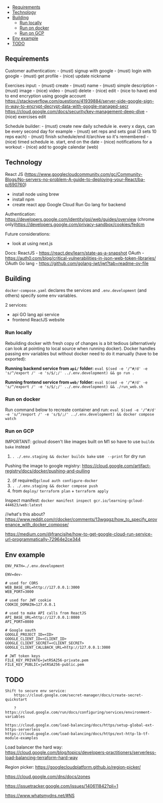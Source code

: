 - [Requirements](#requirements)
- [Technology](#technology)
- [Building](#building)
  - [Run locally](#run-locally)
  - [Run on docker](#run-on-docker)
  - [Run on GCP](#run-on-gcp)
- [Env example](#env-example)
- [TODO](#todo)


## Requirements<a name="reqs"></a>

Customer authentication:
    - (must) signup with google
    - (must) login with google
    - (must) get profile
    - (nice) update nickname

Exercises input:
    - (must) create
        - (must) name
        - (must) simple description
        - (must) image
        - (nice) video
    - (must) delete
    - (nice) edit
    - (nice to have) end to end encryption using google account
        https://stackoverflow.com/questions/41939884/server-side-google-sign-in-way-to-encrypt-decrypt-data-with-google-managed-secr
        https://cloud.google.com/docs/security/key-management-deep-dive
    - (nice) exercises edit

Schedule builder:
    - (must) create new daily schedule
        ie. every x days, can be every second day for example
    - (must) set reps and sets goal (3 sets 10 reps each)
    - (must) finish schedule/end it/archive so it's remembered
    - (nice) timed schedule
        ie. start, end on the date
    - (nice) notifications for a workout
    - (nice) add to google calendar (web)


## Technology<a name="technology"></a>

React JS (https://www.googlecloudcommunity.com/gc/Community-Blogs/No-servers-no-problem-A-guide-to-deploying-your-React/ba-p/690760)
 - install node using brew
 - install npm
 - create react app
Google Cloud Run
Go lang for backend

Authentication:
    https://developers.google.com/identity/gsi/web/guides/overview
    (chrome only)https://developers.google.com/privacy-sandbox/cookies/fedcm


Future considerations:
 - look at using next.js

 Docs:
    ReactJS
     - https://react.dev/learn/state-as-a-snapshot
    OAuth
     - https://auth0.com/blog/critical-vulnerabilities-in-json-web-token-libraries/
    OAuth Go lang
     - https://github.com/golang-jwt/jwt?tab=readme-ov-file


## Building<a name="building"></a>

`docker-compose.yaml` declares the services and `.env.development` (and others) specify some env variables.

2 services:
 - api
    GO lang api service
 - frontend
    ReactJS website

### Run locally<a name="run-locally"></a>

Rebuilding docker with fresh copy of changes is a bit tedious (alternatively can look at pointing to local source when running docker).
Docker handles passing env variables but without docker need to do it manually (have to be exported):

**Running backend service from `api/` folder:**
`eval $(sed -e '/^#/d' -e 's/^/export /' -e 's/$/;/' ../.env.development) && go run .`

**Running frontend service from `web/` folder:**
`eval $(sed -e '/^#/d' -e 's/^/export /' -e 's/$/;/' ../.env.development) && ./run_web.sh`

### Run on docker<a name="run-docker"></a>

Run command below to recreate container and run:
`eval $(sed -e '/^#/d' -e 's/^/export /' -e 's/$/;/' ../.env.development) && docker compose watch`

### Run on GCP<a name="run-gcp"></a>

IMPORTANT: gcloud dosen't like images built on M1 so have to use `buildx bake` instead
1. `. ./.env.staging && docker buildx bake`
use ` --print` for dry run

Pushing the image to google registry:
https://cloud.google.com/artifact-registry/docs/docker/pushing-and-pulling

2. (if required)`gcloud auth configure-docker`
3. `. ./.env.staging && docker compose push`
4. from `deploy/` `terraform plan` + `terraform apply`

Inspect manifest: `docker manifest inspect gcr.io/learning-gcloud-444623/web:latest`


//what's this about? https://www.reddit.com/r/docker/comments/13wgqgz/how_to_specify_provenance_with_docker_compose/

https://medium.com/@francisihe/how-to-get-google-cloud-run-service-url-programmatically-72964e2ce344


## Env example<a name="env-example"></a>

```
ENV_PATH=./.env.development

ENV=dev-

# used for CORS
WEB_BASE_URL=http://127.0.0.1:3000
WEB_PORT=3000

# used for JWT cookie
COOKIE_DOMAIN=127.0.0.1

# used to make API calls from ReactJS
API_BASE_URL=http://127.0.0.1:8080
API_PORT=8080

# Google oauth
GOOGLE_PROJECT_ID=<ID>
GOOGLE_CLIENT_ID=<CLIENT_ID>
GOOGLE_CLIENT_SECRET=<CLIENT_SECRET>
GOOGLE_CLIENT_CALLBACK_URL=http://127.0.0.1:3000

# JWT token keys
FILE_KEY_PRIVATE=jwtRSA256-private.pem
FILE_KEY_PUBLIC=jwtRSA256-public.pem
```

## TODO<a name="todo"></a>
    Shift to secure env service:
        https://cloud.google.com/secret-manager/docs/create-secret-quickstart

        ? https://cloud.google.com/run/docs/configuring/services/environment-variables

    https://cloud.google.com/load-balancing/docs/https/setup-global-ext-https-serverless
    https://cloud.google.com/load-balancing/docs/https/ext-http-lb-tf-module-examples

Load balancer the hard way:
    https://cloud.google.com/blog/topics/developers-practitioners/serverless-load-balancing-terraform-hard-way

Region picker:
    https://googlecloudplatform.github.io/region-picker/

https://cloud.google.com/dns/docs/zones

https://issuetracker.google.com/issues/140611842?pli=1

https://www.whatsmydns.net/#NS